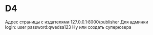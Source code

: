 # D4
Адрес страницы с издателями 127.0.0.1:8000/publisher
Для админки login: user  password:qwedsa123
Ну или создать суперюзера
